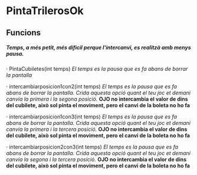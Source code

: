 # PintaTrilerosOk

## Funcions

##### Temps, a més petit, més díficil perque l'intercanvi, es realitzà amb menys pausa.
  
  · PintaCubiletes(int temps) *El temps es la pausa que es fa abans de borrar la pantalla*
  
  · intercambiarposicion1con2(int temps) *El temps es la pausa que es fa abans de borrar la pantalla. Crida aquesta opció quant el teu joc et demani canvia la primera i la segona posició.*
  **OJO no intercambia el valor de dins del cubilete, això sol pinta el moviment, pero el canvi de la boleta no ho fa**

  · intercambiarposicion1con3(int temps) *El temps es la pausa que es fa abans de borrar la pantalla. Crida aquesta opció quant el teu joc et demani canvia la primera i la tercera posició.*
  **OJO no intercambia el valor de dins del cubilete, això sol pinta el moviment, pero el canvi de la boleta no ho fa**

  · intercambiarposicion2con3(int temps) *El temps es la pausa que es fa abans de borrar la pantalla. Crida aquesta opció quant el teu joc et demani canvia la segona i la tercera posició.*
  **OJO no intercambia el valor de dins del cubilete, això sol pinta el moviment, pero el canvi de la boleta no ho fa**
